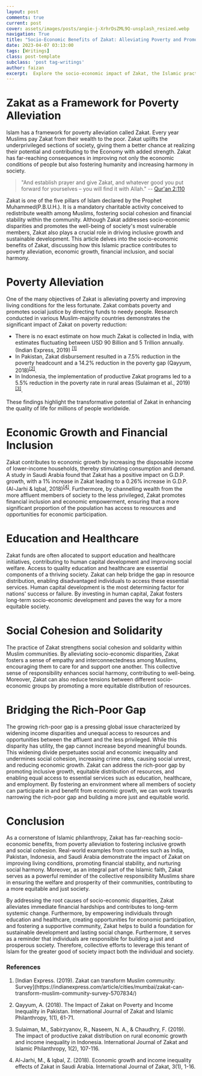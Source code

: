```yaml
---
layout: post
comments: true
current: post
cover: assets/images/posts/angie-j-XrhrDsZML9Q-unsplash_resized.webp
navigation: True
title: "Socio-Economic Benefits of Zakat: Alleviating Poverty and Promoting Inclusive Growth"
date: 2023-04-07 03:13:00
tags: [Writings]
class: post-template
subclass: 'post tag-writings'
author: faizan
excerpt:  Explore the socio-economic impact of Zakat, the Islamic practice of wealth redistribution, and its potential to foster inclusive growth, sustainable development, and social cohesion in Muslim-majority countries through real-world statistical data.
---
```


# Zakat as a Framework for Poverty Alleviation

Islam has a framework for poverty alleviation called Zakat. Every year Muslims pay Zakat from their wealth to the poor. Zakat uplifts the underprivileged sections of society, giving them a better chance at realizing their potential and contributing to the Economy with added strength. Zakat has far-reaching consequences in improving not only the economic conditions of people but also fostering humanity and increasing harmony in society.

> "And establish prayer and give Zakat, and whatever good you put forward for yourselves – you will find it with Allah." 
-- [Qur'an 2:110](https://quran.com/2:110)

Zakat is one of the five pillars of Islam declared by the Prophet Muhammed(P.B.U.H.). It is a mandatory charitable activity conceived to redistribute wealth among Muslims, fostering social cohesion and financial stability within the community. Although Zakat addresses socio-economic disparities and promotes the well-being of society's most vulnerable members, Zakat also plays a crucial role in driving inclusive growth and sustainable development. This article delves into the socio-economic benefits of Zakat, discussing how this Islamic practice contributes to poverty alleviation, economic growth, financial inclusion, and social harmony.

# Poverty Alleviation

One of the many objectives of Zakat is alleviating poverty and improving living conditions for the less fortunate. Zakat combats poverty and promotes social justice by directing funds to needy people. Research conducted in various Muslim-majority countries demonstrates the significant impact of Zakat on poverty reduction:

* There is no exact estimate on how much Zakat is collected in India, with estimates fluctuating between USD 90 Billion and 5 Trillion annually. (Indian Express, 2019) <sup>[\[1\]](#ref-one)</sup>
* In Pakistan, Zakat disbursement resulted in a 7.5% reduction in the poverty headcount and a 14.2% reduction in the poverty gap (Qayyum, 2018)<sup>[\[2\]](#ref-two)</sup>.
* In Indonesia, the implementation of productive Zakat programs led to a 5.5% reduction in the poverty rate in rural areas (Sulaiman et al., 2019)<sup>[\[3\]](#ref-three)</sup>.

These findings highlight the transformative potential of Zakat in enhancing the quality of life for millions of people worldwide.

# Economic Growth and Financial Inclusion

Zakat contributes to economic growth by increasing the disposable income of lower-income households, thereby stimulating consumption and demand. A study in Saudi Arabia found that Zakat has a positive impact on G.D.P. growth, with a 1% increase in Zakat leading to a 0.26% increase in G.D.P. (Al-Jarhi & Iqbal, 2018)<sup>[\[4\]](#ref-four)</sup>. Furthermore, by channelling wealth from the more affluent members of society to the less privileged, Zakat promotes financial inclusion and economic empowerment, ensuring that a more significant proportion of the population has access to resources and opportunities for economic participation.

# Education and Healthcare

Zakat funds are often allocated to support education and healthcare initiatives, contributing to human capital development and improving social welfare. Access to quality education and healthcare are essential components of a thriving society. Zakat can help bridge the gap in resource distribution, enabling disadvantaged individuals to access these essential services. Human capital development is the most determining factor for nations' success or failure. By investing in human capital, Zakat fosters long-term socio-economic development and paves the way for a more equitable society.

# Social Cohesion and Solidarity

The practice of Zakat strengthens social cohesion and solidarity within Muslim communities. By alleviating socio-economic disparities, Zakat fosters a sense of empathy and interconnectedness among Muslims, encouraging them to care for and support one another. This collective sense of responsibility enhances social harmony, contributing to well-being. Moreover, Zakat can also reduce tensions between different socio-economic groups by promoting a more equitable distribution of resources.

# Bridging the Rich-Poor Gap

The growing rich-poor gap is a pressing global issue characterized by widening income disparities and unequal access to resources and opportunities between the affluent and the less privileged. While this disparity has utility, the gap cannot increase beyond meaningful bounds. This widening divide perpetuates social and economic inequality and undermines social cohesion, increasing crime rates, causing social unrest, and reducing economic growth. Zakat can address the rich-poor gap by promoting inclusive growth, equitable distribution of resources, and enabling equal access to essential services such as education, healthcare, and employment. By fostering an environment where all members of society can participate in and benefit from economic growth, we can work towards narrowing the rich-poor gap and building a more just and equitable world. 

# Conclusion

As a cornerstone of Islamic philanthropy, Zakat has far-reaching socio-economic benefits, from poverty alleviation to fostering inclusive growth and social cohesion. Real-world examples from countries such as India, Pakistan, Indonesia, and Saudi Arabia demonstrate the impact of Zakat on improving living conditions, promoting financial stability, and nurturing social harmony. Moreover, as an integral part of the Islamic faith, Zakat serves as a powerful reminder of the collective responsibility Muslims share in ensuring the welfare and prosperity of their communities, contributing to a more equitable and just society.

By addressing the root causes of socio-economic disparities, Zakat alleviates immediate financial hardships and contributes to long-term systemic change. Furthermore, by empowering individuals through education and healthcare, creating opportunities for economic participation, and fostering a supportive community, Zakat helps to build a foundation for sustainable development and lasting social change. Furthermore, it serves as a reminder that individuals are responsible for building a just and prosperous society. Therefore, collective efforts to leverage this tenant of Islam for the greater good of society impact both the individual and society.

### References

1. <p id="ref-one">[Indian Express. (2019). Zakat can transform Muslim community: Survey](https://indianexpress.com/article/cities/mumbai/zakat-can-transform-muslim-community-survey-5707834/)</p>

2. <p id="ref-two">Qayyum, A. (2018). The Impact of Zakat on Poverty and Income Inequality in Pakistan. International Journal of Zakat and Islamic Philanthropy, 1(1), 61-71.</p>

3. <p id= "ref-three">Sulaiman, M., Sabirzyanov, R., Naseem, N. A., & Chaudhry, F. (2019). The impact of productive zakat distribution on rural economic growth and income inequality in Indonesia. International Journal of Zakat and Islamic Philanthropy, 1(2), 107-116.</p>

4. <p id="ref-four">Al-Jarhi, M., & Iqbal, Z. (2018). Economic growth and income inequality effects of Zakat in Saudi Arabia. International Journal of Zakat, 3(1), 1-16.</p>